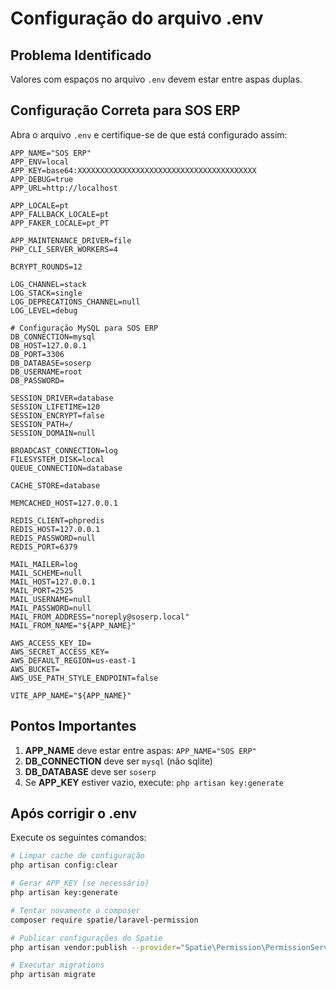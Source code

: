 # Configuração do arquivo .env

## Problema Identificado
Valores com espaços no arquivo `.env` devem estar entre aspas duplas.

## Configuração Correta para SOS ERP

Abra o arquivo `.env` e certifique-se de que está configurado assim:

```env
APP_NAME="SOS ERP"
APP_ENV=local
APP_KEY=base64:XXXXXXXXXXXXXXXXXXXXXXXXXXXXXXXXXXXXXXXX
APP_DEBUG=true
APP_URL=http://localhost

APP_LOCALE=pt
APP_FALLBACK_LOCALE=pt
APP_FAKER_LOCALE=pt_PT

APP_MAINTENANCE_DRIVER=file
PHP_CLI_SERVER_WORKERS=4

BCRYPT_ROUNDS=12

LOG_CHANNEL=stack
LOG_STACK=single
LOG_DEPRECATIONS_CHANNEL=null
LOG_LEVEL=debug

# Configuração MySQL para SOS ERP
DB_CONNECTION=mysql
DB_HOST=127.0.0.1
DB_PORT=3306
DB_DATABASE=soserp
DB_USERNAME=root
DB_PASSWORD=

SESSION_DRIVER=database
SESSION_LIFETIME=120
SESSION_ENCRYPT=false
SESSION_PATH=/
SESSION_DOMAIN=null

BROADCAST_CONNECTION=log
FILESYSTEM_DISK=local
QUEUE_CONNECTION=database

CACHE_STORE=database

MEMCACHED_HOST=127.0.0.1

REDIS_CLIENT=phpredis
REDIS_HOST=127.0.0.1
REDIS_PASSWORD=null
REDIS_PORT=6379

MAIL_MAILER=log
MAIL_SCHEME=null
MAIL_HOST=127.0.0.1
MAIL_PORT=2525
MAIL_USERNAME=null
MAIL_PASSWORD=null
MAIL_FROM_ADDRESS="noreply@soserp.local"
MAIL_FROM_NAME="${APP_NAME}"

AWS_ACCESS_KEY_ID=
AWS_SECRET_ACCESS_KEY=
AWS_DEFAULT_REGION=us-east-1
AWS_BUCKET=
AWS_USE_PATH_STYLE_ENDPOINT=false

VITE_APP_NAME="${APP_NAME}"
```

## Pontos Importantes

1. **APP_NAME** deve estar entre aspas: `APP_NAME="SOS ERP"`
2. **DB_CONNECTION** deve ser `mysql` (não sqlite)
3. **DB_DATABASE** deve ser `soserp`
4. Se **APP_KEY** estiver vazio, execute: `php artisan key:generate`

## Após corrigir o .env

Execute os seguintes comandos:

```bash
# Limpar cache de configuração
php artisan config:clear

# Gerar APP_KEY (se necessário)
php artisan key:generate

# Tentar novamente o composer
composer require spatie/laravel-permission

# Publicar configurações do Spatie
php artisan vendor:publish --provider="Spatie\Permission\PermissionServiceProvider"

# Executar migrations
php artisan migrate
```
